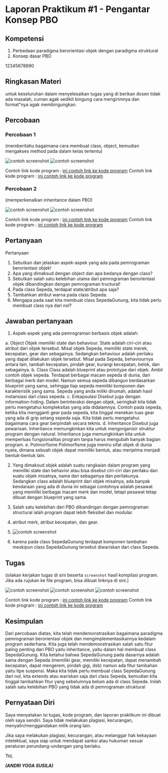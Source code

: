 # Laporan Praktikum #1 - Pengantar Konsep PBO

## Kompetensi

1. Perbedaan paradigma berorientasi objek dengan paradigma struktural
2. Konsep dasar PBO

12345678890

## Ringkasan Materi

untuk keseluruhan dalam menyelesaikan tugas yang di berikan dosen tidak ada masalah, cuman agak sedikit bingung cara mengirimnya dan format"nya agak membingungkan. 

## Percobaan

### Percobaan 1

(memberitahu bagaimana cara membuat class, object, kemudian mengakses method pada dalam kelas tertentu)


![contoh screenshot](img/Sepeda.jpg)
![contoh screenshot](img/SepedaDemoHasil.jpg)

Contoh link kode program : [ini contoh link ke kode program](../../src/Sepeda1841720157Andri.java)
Contoh link kode program : [ini contoh link ke kode program](../../src/SepedaDemo1841720157Andri.java)

### Percobaan 2

(memperkenalkan inheritance dalam PBO)

![contoh screenshot](img/SepedaDemoHasil.jpg)
![contoh screenshot](img/SepedaGunung.jpg)

Contoh link kode program : [ini contoh link ke kode program](../../src/1_Pengantar_Konsep_PBO/SepedaDemo1841720157Andri.java)
Contoh link kode program : [ini contoh link ke kode program](../../src/1_Pengantar_Konsep_PBO/SepedaGunung1841720157Andri.java)

## Pertanyaan

Pertanyaan
1. Sebutkan dan jelaskan aspek-aspek yang ada pada pemrograman berorientasi objek! 
2. Apa yang dimaksud dengan object dan apa bedanya dengan class? 
3. Sebutkan salah satu kelebihan utama dari pemrograman berorientasi objek dibandingkan dengan pemrograman  tructural! 
4. Pada class Sepeda, terdapat state/atribut apa saja? 
5. Tambahkan atribut warna pada class Sepeda. 
6. Mengapa pada saat kita membuat class SepedaGunung, kita tidak perlu membuat class nya dari nol? 


## Jawaban pertanyaan
1)	Aspek-aspek yang ada pemrograman berbasis objek adalah:

a. Object
Objek memiliki state dan behaviour. State adalah ciri-ciri atau atribut dari objek tersebut. Misal objek Sepeda, memiliki state merek, kecepatan, gear dan sebagainya. Sedangkan behaviour adalah perilaku yang dapat dilakukan objek tersebut. Misal pada Sepeda, behaviournya antara lain, tambah kecepatan, pindah gear, kurangi kecepatan, belok, dan sebagainya. 
b. Class
Class adalah blueprint atau prototype dari objek. Ambil contoh objek sepeda. Terdapat berbagai macam sepeda di dunia, dari berbagai merk dan model. Namun semua sepeda dibangun berdasarkan blueprint yang sama, sehingga tiap sepeda memiliki komponen dan karakteristik yang sama. Sepeda yang anda miliki dirumah, adalah hasil instansiasi dari class sepeda.
c. Enkapsulasi
Disebut juga dengan information-hiding. Dalam berinteraksi dengan objek, seringkali kita tidak perlu mengetahui kompleksitas yang ada didalamnya. Contoh pada sepeda, ketika kita mengganti gear pada sepeda, kita tinggal menekan tuas gear yang ada di grip setang sepeda saja. Kita tidak perlu mengetahui bagaimana cara gear berpindah secara teknis. 
d. Inheritance
Disebut juga pewarisan. Inheritance memungkinkan kita untuk mengorganisir struktur program dengan natural. Inheritance juga memungkinkan kita untuk memperluas fungsionalitas program tanpa harus mengubah banyak bagian program.
e. Polimorfisme
Polimorfisme juga meniru sifat objek di dunia nyata, dimana sebuah objek dapat memiliki bentuk, atau menjelma menjadi bentuk-bentuk lain.

2) Yang dimaksud objek adalah suatu rangkaian dalam program yang memiliki state dan behavior atau bisa disebut ciri-ciri dan perilaku dari suatu objek misalnya, nama dan sebagainya dan perilakunya. Sedangkan class adalah blueprint dari objek misalnya, ada banyak kendaraan yang ada di dunia ini sebagai contohnya adalah pesawat yang memiliki berbagai macam merk dan model, tetapi pesawat tetap dibuat dengan blueprint yang sama.

3) Salah satu kelebihan dari PBO dibandingan dengan pemrograman structural ialah program dapat lebih fleksibel dan modular.

4)	atribut merk, atribut kecepatan, dan gear.

5) ![contoh screenshot](img/pertanyaan.PNG)

6)	karena pada class SepedaGunung terdapat komponen tambahan meskipun class SepedaGunung tersebut diwariskan dari class Sepeda.


## Tugas

(silakan kerjakan tugas di sini beserta `screenshot` hasil kompilasi program. Jika ada rujukan ke file program, bisa dibuat linknya di sini.)

![contoh screenshot](img/Tugas1.jpg)
![contoh screenshot](img/Tugas2.jpg)
![contoh screenshot](img/Hasiltugas.jpg)

Contoh link kode program : [ini contoh link ke kode program](../../src/Motor.java)
Contoh link kode program : [ini contoh link ke kode program](../../src/MotorMain.java)

## Kesimpulan

Dari percobaan diatas, kita telah mendemonstrasikan bagaimana paradigma pemrograman berorientasi objek dan mengimplementasikannya kedalam program sederhana. Kita juga telah mendemonstrasikan salah satu fitur paling penting dari PBO yaitu inheritance, yaitu dalam hal membuat class SepedaGunung.
Kita ketahui bahwa SepedaGunung pada dasarnya adalah sama dengan Sepeda (memiliki gear,
memiliki kecepatan, dapat menambah kecepatan, dapat mengerem, pindah gigi, dsb) namun ada
fitur tambahan yaitu tipe suspensi. Maka kita tidak perlu membuat class SepedaGunung dari nol,
kita extends atau wariskan saja dari class Sepeda, kemudian kita tinggal tambahkan fitur yang
sebelumnya belum ada di class Sepeda. Inilah salah satu kelebihan PBO yang tidak ada di
pemrograman struktural



## Pernyataan Diri

Saya menyatakan isi tugas, kode program, dan laporan praktikum ini dibuat oleh saya sendiri. Saya tidak melakukan plagiasi, kecurangan, menyalin/menggandakan milik orang lain.

Jika saya melakukan plagiasi, kecurangan, atau melanggar hak kekayaan intelektual, saya siap untuk mendapat sanksi atau hukuman sesuai peraturan perundang-undangan yang berlaku.

Ttd,

***(ANDRI YOGA SUSILA)***